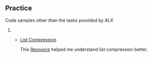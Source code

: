 ## Practice 

Code samples other than the tasks provided by ALX 

1.  - [List  Compression]()
        
        This [Resource](https://www.analyticsvidhya.com/blog/2016/01/python-tutorial-list-comprehension-examples/) helped me understand list compression better. 